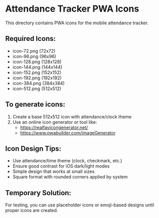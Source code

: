 # Attendance Tracker PWA Icons

This directory contains PWA icons for the mobile attendance tracker.

## Required Icons:
- icon-72.png (72x72)
- icon-96.png (96x96)  
- icon-128.png (128x128)
- icon-144.png (144x144)
- icon-152.png (152x152)
- icon-192.png (192x192)
- icon-384.png (384x384)
- icon-512.png (512x512)

## To generate icons:
1. Create a base 512x512 icon with attendance/clock theme
2. Use an online icon generator or tool like:
   - https://realfavicongenerator.net/
   - https://www.pwabuilder.com/imageGenerator
   
## Icon Design Tips:
- Use attendance/time theme (clock, checkmark, etc.)
- Ensure good contrast for iOS dark/light modes
- Simple design that works at small sizes
- Square format with rounded corners applied by system

## Temporary Solution:
For testing, you can use placeholder icons or emoji-based designs until proper icons are created.
